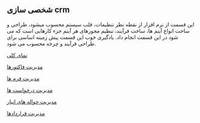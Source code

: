 ﻿## شخصی سازی crm

این قسمت از نرم افزار از نقطه نظر تنظیمات، قلب سیستم محسوب میشود، طراحی و ساخت انواع آیتم ها، ساخت فرآیند، تنظیم مجوزهای هر آیتم جزء کارهایی است که می شود در این قسمت انجام داد. یادگیری خوب این قسمت پیش زمینه اساسی برای طراحی فرآیند و چرخه محسوب می شود.

[نمای کلی](https://github.com/1stco/PayamGostarDocs/blob/master/help%202.5.4/Settings/Personalization-crm/Overview/Overview.md)

[مدیریت فاکتورها](https://github.com/1stco/PayamGostarDocs/blob/master/help%202.5.4/Settings/Personalization-crm/Factor-management/Factor-management.md)

[مدیریت فرم ها](https://github.com/1stco/PayamGostarDocs/blob/master/help%202.5.4/Settings/Personalization-crm/Form-management/Form-management.md)

[مدیریت درخواست ها](https://github.com/1stco/PayamGostarDocs/blob/master/help%202.5.4/Settings/Personalization-crm/Manage-requests/Manage-requests.md)

[مدیریت حواله های انبار](https://github.com/1stco/PayamGostarDocs/blob/master/help%202.5.4/Settings/Personalization-crm/Management-warehouse-transactions/Management-warehouse-transactions.md)

[مدیریت قراردادها](https://github.com/1stco/PayamGostarDocs/blob/master/help%202.5.4/Settings/Personalization-crm/Contract-management/Contract-management.md)


